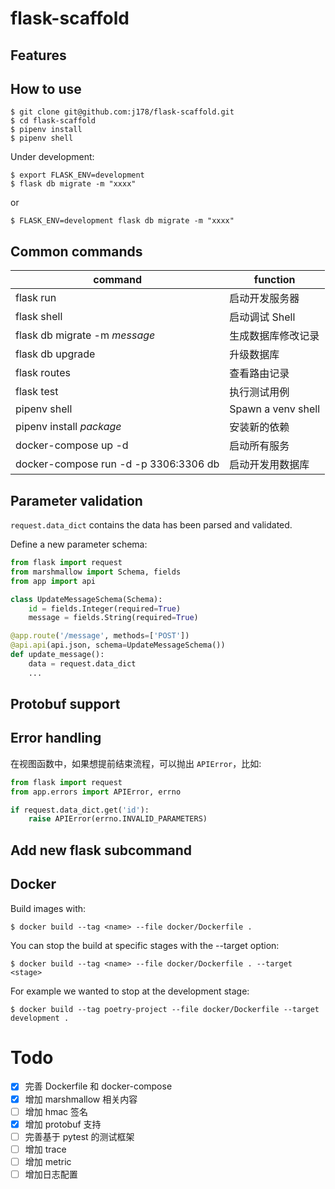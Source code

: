 # flask-scaffold

## Features

## How to use

```shell script
$ git clone git@github.com:j178/flask-scaffold.git
$ cd flask-scaffold
$ pipenv install
$ pipenv shell
```

Under development:

```shell
$ export FLASK_ENV=development
$ flask db migrate -m "xxxx"
```

or

```shell
$ FLASK_ENV=development flask db migrate -m "xxxx"
```

## Common commands

command | function
---- | ---
flask run | 启动开发服务器
flask shell | 启动调试 Shell
flask db migrate  -m *message* | 生成数据库修改记录
flask db upgrade | 升级数据库
flask routes | 查看路由记录
flask test | 执行测试用例
pipenv shell | Spawn a venv shell
pipenv install *package* | 安装新的依赖
docker-compose up -d | 启动所有服务
docker-compose run -d -p 3306:3306 db | 启动开发用数据库



## Parameter validation
`request.data_dict` contains the data has been parsed and validated.

Define a new parameter schema:
```python
from flask import request
from marshmallow import Schema, fields
from app import api

class UpdateMessageSchema(Schema):
    id = fields.Integer(required=True)
    message = fields.String(required=True)

@app.route('/message', methods=['POST'])
@api.api(api.json, schema=UpdateMessageSchema())
def update_message():
    data = request.data_dict
    ...
```

## Protobuf support
 
## Error handling

在视图函数中，如果想提前结束流程，可以抛出 `APIError`，比如:
```python
from flask import request
from app.errors import APIError, errno

if request.data_dict.get('id'):
    raise APIError(errno.INVALID_PARAMETERS)
```

## Add new flask subcommand

## Docker

Build images with:
```shell script
$ docker build --tag <name> --file docker/Dockerfile . 
```

You can stop the build at specific stages with the --target option:
```shell script
$ docker build --tag <name> --file docker/Dockerfile . --target <stage>
```
For example we wanted to stop at the development stage:
```shell script
$ docker build --tag poetry-project --file docker/Dockerfile --target development .
```

# Todo
- [x] 完善 Dockerfile 和 docker-compose
- [x] 增加 marshmallow 相关内容
- [ ] 增加 hmac 签名
- [x] 增加 protobuf 支持
- [ ] 完善基于 pytest 的测试框架
- [ ] 增加 trace
- [ ] 增加 metric
- [ ] 增加日志配置